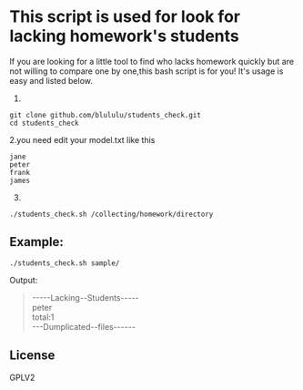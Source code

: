 # This script is used for look for lacking homework's students

If you are looking for a little tool to find who lacks homework quickly but are not willing to compare one by one,this bash script is for you!
It's usage is easy and listed below.

1.

```
git clone github.com/blululu/students_check.git
cd students_check
```
2.you need edit your model.txt like this
```
jane
peter
frank
james
```

3.
```
./students_check.sh /collecting/homework/directory
```
## Example:
```
./students_check.sh sample/
```
Output:
> -----Lacking--Students----- <br/>
> peter<br/>
> total:1<br/>
> ---Dumplicated--files------

## License
GPLV2
